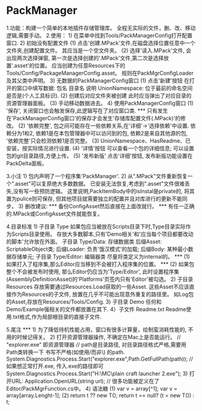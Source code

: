 # PackManager
1.功能：构建一个简单的本地插件存储管理库。
	全程无实际的文件，删、改、移动 逻辑,需要手动。
2.使用：
	1) 在菜单中找到Tools/PackManagerConfig打开配置窗口.
	2) 初始没有配置文件
		(1) 点击'创建.MPack'文件,在磁盘选择位置任意中一个文件夹,创建配置文件。 其应当是一个空文件夹。
		(2) 选择'读入.MPack'文件,
			会出现两次选择弹窗, 第一次是选择创建的'.MPack'文件,第二次是选择放置'.asset'的位置。
			应当创建为任意Resources下的Tools/Config/PackageManagerConfig.asset。
			规则在PackMgrConfigLoader及其父类中声明。
	3) 无数据的PackManagerConfig窗口
		(1) 点击'新建'按钮
			在打开的窗口中填写数据:
			包名
			目录名 
			说明
			UnionNamespace: 位于最前的命名空间是否是(个人工具标识).
		(2) 创建后对应文件夹被创建
			此时应当弹出了对应目录的资源管理器面板。
		(3) 手动移动数据进去。
	4) 使用PackManagerConfig窗口
		(1) '保存', 关闭窗口也会触发保存,此逻辑写在了对应窗口类.
***			只有发生在'PackManagerConfig窗口'的保存才会发生'存储库配置文件(.MPack)'的修改。
		(2) '依赖完整', 包之间可能存在一些依赖关系,在'详细'->'选择依赖'中设置.
			依赖分为1和2,
			依赖1是在本包管理器中可以访问到的包,
			依赖2是来自其他源的包,
			'依赖完整'只会检测依赖1是否完整。
		(3) UnionNamespace、HasReadme、已安装，按实际情况进行设置.
		(4) '详情'按钮
			可以查看一个包的详细信息;
			可以设置包的git目录路径,方便上传。
		(5) '发布新版'
			点击'详细'按钮, 发布新版功能设置在PackDelta面板。

3.小注
	1) 包内声明了一个程序集'PackManager'.
	2) 从".MPack"文件重新恢复一个".asset"可以复原绝大多数数据。
		已安装无法恢复,考虑到".asset"文件很难丢失,没有写一些预防逻辑。
		这里说明,PackItemBody中的isInstal是private的, 将其置为pulice则可保存, 但其他项目就需要独立的配置并且对库进行的更新不能同步。
	3) 删改建议:
***		备份ConfigAsset然后直接在上面改就行。
***		有任一正确的.MPack或ConfigAsset文件就能恢复。

4.目录标准
	1) 子目录 Type
		如果包应当被放在Scripts目录下时,Type目录实际作为Scripts目录使用。
		存放大多数脚本,只有'Demo相关'和'应当每个项目都要改动的脚本'允许放在外面。
		子目录 Type/Data: 存储数据类
			后缀Asset: ScriptableObject类;
			后缀Loader: 负责'饿汉模式'的加载;
			后缀Body: 某种最小数据存储单元;
		子目录 Type/Editor: 编辑器类
			尽量将类定义为internal的。
***			(1) 如果打入了程序集,那么Editor应当移到不会被打入程序集的位置。
***			(2) 如果包整个不会被发布时使用, 那么Editor仍应当为'Type/Editor', 
				此时设置程序集(AssemblyDefinitionAsset)的'Platforms'页签内只有'Editor'被勾选。
	2) 子目录 Resources
		存放需要通过Resources.Load获取的一些Asset.
		这些Asset不应该直接作为Resources的子文件, 放置在几乎不可能出现意外重复的路径里。
		如Log包的Asset,存放在Resources/Tools/Config.
	3) 子目录 Demo
		任何和Demo/Example强相关的文件都放置在其下.
	4）子文件 Readme.txt
		Readme使用.txt格式,作为局部根目录的直接子文件.

5.尾注
***	1) 为了降低待机性能占用，窗口有很多计算量，绘制蛮消耗性能的, 不用的时候记得关。
	2) 打开资源管理器操作, 不确定在Mac上是否能运行。
		// "explorer.exe" 即资源管理器
		// path是目录路径, 对目录路径格式严格,需要用Path类转换一下 书写不严格(如使用/而非\\) 的path.
		System.Diagnostics.Process.Start("explorer.exe",Path.GetFullPath(path));
		// 如果想正常打开.exe, 传入.exe的路径即可
		System.Diagnostics.Process.Start("H:\\MC\\plain craft launcher 2.exe");
	3) 打开URL: Application.OpenURL(string url);
		// 很多功能被定义在了Editor/PackMgrFunction.cs中。
	4) 语法糖
		(1) var v = array[^1];
			var v = array[array.Lenght-1];
		(2) return t ?? new T();
			return t == null? (t = new T()) : t;
